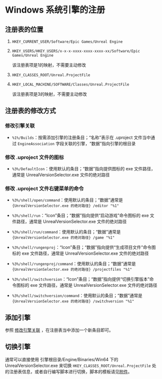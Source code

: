 # Windows 系统引擎的注册


## 注册表的位置

1. `HKEY_CURRENT_USER/Software/Epic Games/Unreal Engine`

2. `HKEY_USERS/HKEY_USERS/x-x-x-xxxx-xxxx-xxxx-xx/Software/Epic Games/Unreal Engine`

    该注册表项是1的映射，不需要主动修改

3. `HKEY_CLASSES_ROOT/Unreal.ProjectFile`

4. `HKEY_LOCAL_MACHINE/SOFTWARE/Classes/Unreal.ProjectFile`

    该注册表项是3的映射，不需要主动修改


## 注册表的修改方式

### 修改引擎关联

+ `%1%/Builds`：按需添加引擎的注册条目；“名称”表示在 \.uproject 文件当中通过 `EngineAssociation` 字段关联的引擎，“数据”指向引擎的根目录

### 修改 .uproject 文件的图标

+ `%3%/DefaultIcon`：使用默认的条目；“数据”指向提供图标的 exe 文件路径，通常是 UnrealVersionSelector\.exe 文件的绝对路径

### 修改 .uproject 文件右键菜单的命令

+ `%3%/shell/open/command`：使用默认的条目；“数据”通常是 `{UnrealVersionSelector.exe 的绝对路径} /editor "%1"`

+ `%3%/shell/run`：“Icon”条目；“数据”指向提供“启动游戏”命令图标的 exe 文件路径，通常是 UnrealVersionSelector\.exe 文件的绝对路径

+ `%3%/shell/run/command`：使用默认的条目；“数据”通常是 `{UnrealVersionSelector.exe 的绝对路径} /game "%1"`

+ `%3%/shell/rungenproj`：“Icon”条目；“数据”指向提供“生成项目文件”命令图标的 exe 文件路径，通常是 UnrealVersionSelector\.exe 文件的绝对路径

+ `%3%/shell/rungenproj/command`：使用默认的条目；“数据”通常是 `{UnrealVersionSelector.exe 的绝对路径} /projectfiles "%1"`

+ `%3%/shell/switchversion`：“Icon”条目；“数据”指向提供“切换引擎版本”命令图标的 exe 文件路径，通常是 UnrealVersionSelector\.exe 文件的绝对路径

+ `%3%/shell/switchversion/command`：使用默认的条目；“数据”通常是 `{UnrealVersionSelector.exe 的绝对路径} /switchversion "%1"`


## 添加引擎

参照 [修改引擎关联](#修改引擎关联) ，在注册表当中添加一个新条目即可。


## 切换引擎

通常可以直接使用 引擎根目录/Engine/Binaries/Win64 下的 UnrealVersionSelector\.exe 来切换 `HKEY_CLASSES_ROOT/Unreal.ProjectFile` 处的注册表信息，或者自行编写脚本进行切换，脚本的模板请见[附件](unreal_engine/windows_engine_registry/registry_template.bat)。

